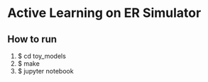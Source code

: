 Active Learning on ER Simulator
===============================

How to run
----------

1. $ cd toy_models 
2. $ make
3. $ jupyter notebook

